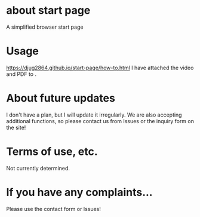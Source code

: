 # about start page
A simplified browser start page
# Usage
https://djug2864.github.io/start-page/how-to.html
I have attached the video and PDF to .
# About future updates
I don't have a plan, but I will update it irregularly.
We are also accepting additional functions, so please contact us from Issues or the inquiry form on the site!
# Terms of use, etc.
Not currently determined.
# If you have any complaints...
Please use the contact form or Issues!
